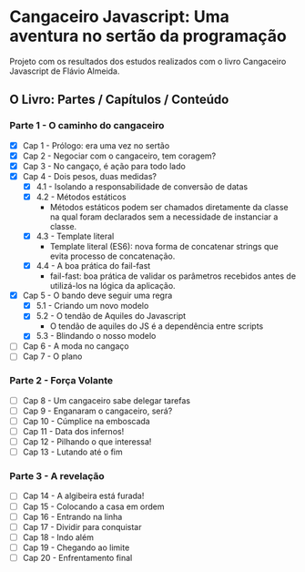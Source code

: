 # Cangaceiro Javascript: Uma aventura no sertão da programação

Projeto com os resultados dos estudos realizados com o livro Cangaceiro Javascript de Flávio Almeida.

## O Livro: Partes / Capítulos / Conteúdo

### Parte 1 - O caminho do cangaceiro

- [x] Cap 1 - Prólogo: era uma vez no sertão
- [x] Cap 2 - Negociar com o cangaceiro, tem coragem?
- [x] Cap 3 - No cangaço, é ação para todo lado
- [x] Cap 4 - Dois pesos, duas medidas?
    - [x] 4.1 - Isolando a responsabilidade de conversão de datas
    - [x] 4.2 - Métodos estáticos
        - Métodos estáticos podem ser chamados diretamente da classe na qual foram declarados sem a necessidade de instanciar a classe.
    - [x] 4.3 - Template literal
        - Template literal (ES6): nova forma de concatenar strings que evita processo de concatenação.
    - [x] 4.4 - A boa prática do fail-fast
        - fail-fast: boa prática de validar os parâmetros recebidos antes de utilizá-los na lógica da aplicação.
- [x] Cap 5 - O bando deve seguir uma regra
    - [x] 5.1 - Criando um novo modelo
    - [x] 5.2 - O tendão de Aquiles do Javascript
        - O tendão de aquiles do JS é a dependência entre scripts
    - [x] 5.3 - Blindando o nosso modelo
- [ ] Cap 6 - A moda no cangaço
- [ ] Cap 7 - O plano

### Parte 2 - Força Volante

- [ ] Cap 8 - Um cangaceiro sabe delegar tarefas
- [ ] Cap 9 - Enganaram o cangaceiro, será?
- [ ] Cap 10 - Cúmplice na emboscada
- [ ] Cap 11 - Data dos infernos!
- [ ] Cap 12 - Pilhando o que interessa!
- [ ] Cap 13 - Lutando até o fim

### Parte 3 - A revelação

- [ ] Cap 14 - A algibeira está furada!
- [ ] Cap 15 - Colocando a casa em ordem
- [ ] Cap 16 - Entrando na linha
- [ ] Cap 17 - Dividir para conquistar
- [ ] Cap 18 - Indo além
- [ ] Cap 19 - Chegando ao limite
- [ ] Cap 20 - Enfrentamento final
